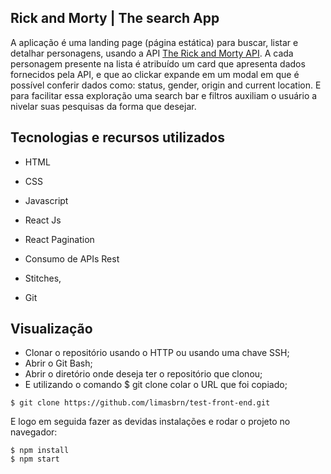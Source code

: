 ## Rick and Morty | The search App 
A aplicação é uma landing page (página estática) para buscar, listar e detalhar personagens, usando a API [The Rick and Morty API](https://rickandmortyapi.com). A cada personagem presente na lista é atribuído um card que apresenta dados fornecidos pela API, e que ao clickar expande em um modal em que é possível conferir dados como: status, gender, origin and current location. E para facilitar essa exploração uma search bar e filtros auxiliam o usuário a nivelar suas pesquisas da forma que desejar.



## Tecnologias e recursos utilizados 

- HTML

- CSS

- Javascript

- React Js

- React Pagination

- Consumo de APIs Rest

- Stitches,

- Git

## Visualização

* Clonar o repositório usando o HTTP ou usando uma chave SSH;
* Abrir o Git Bash;
* Abrir o diretório onde deseja ter o repositório que clonou;
* E utilizando o comando $ git clone colar o URL que foi copiado;

```
$ git clone https://github.com/limasbrn/test-front-end.git
```
E logo em seguida fazer as devidas instalações e rodar o projeto no navegador:
```
$ npm install
$ npm start
```



